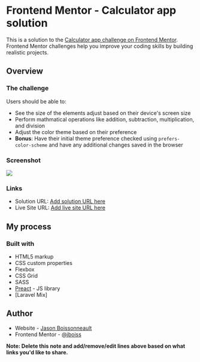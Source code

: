 # Frontend Mentor - Calculator app solution

This is a solution to the [Calculator app challenge on Frontend Mentor](https://www.frontendmentor.io/challenges/calculator-app-9lteq5N29). Frontend Mentor challenges help you improve your coding skills by building realistic projects. 

## Overview

### The challenge

Users should be able to:

- See the size of the elements adjust based on their device's screen size
- Perform mathmatical operations like addition, subtraction, multiplication, and division
- Adjust the color theme based on their preference
- **Bonus**: Have their initial theme preference checked using `prefers-color-scheme` and have any additional changes saved in the browser

### Screenshot

![](./screenshot.jpg)

### Links

- Solution URL: [Add solution URL here](https://your-solution-url.com)
- Live Site URL: [Add live site URL here](https://your-live-site-url.com)

## My process

### Built with

- HTML5 markup
- CSS custom properties
- Flexbox
- CSS Grid
- SASS
- [Preact](https://preact.org/) - JS library
- [Laravel Mix]


## Author

- Website - [Jason Boissonneault](https://themakery.com.au)
- Frontend Mentor - [@jboiss]()

**Note: Delete this note and add/remove/edit lines above based on what links you'd like to share.**


